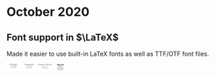 # October 2020

## Font support in $\LaTeX$

Made it easier to use built-in LaTeX fonts as well as TTF/OTF font files.

![Fetamont](changelog/fetamont.svg)
![Inconsolata](changelog/inconsolata.svg)
![ComputerModern](changelog/computermodern.svg)
![Magnolia](changelog/magnolia.svg)

